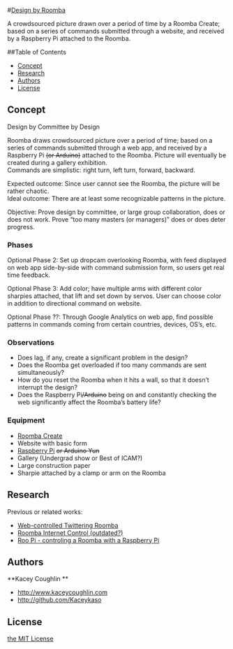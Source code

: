 #<a href="">Design by Roomba</a>

A crowdsourced picture drawn over a period of time by a Roomba Create; based on a series of commands submitted through a website, and received by a Raspberry Pi attached to the Roomba.


##Table of Contents

 - [Concept](#concept)
 - [Research](#research)
 - [Authors](#authors)
 - [License](#license)



## Concept

Design by Committee by Design

Roomba draws crowdsourced picture over a period of time; based on a series of commands submitted through a web app, and received by a Raspberry Pi ~~(or Arduino)~~ attached to the Roomba. Picture will eventually be created during a gallery exhibition.<br>
Commands are simplistic: right turn, left turn, forward, backward.

Expected outcome: Since user cannot see the Roomba, the picture will be rather chaotic.<br>
Ideal outcome: There are at least some recognizable patterns in the picture.

Objective: Prove design by committee, or large group collaboration, does or does not work. Prove “too many masters (or managers)” does or does deter progress.

### Phases

Optional Phase 2: Set up dropcam overlooking Roomba, with feed displayed on web app side-by-side with command submission form, so users get real time feedback.

Optional Phase 3: Add color; have multiple arms with different color sharpies attached, that lift and set down by servos. User can choose color in addition to directional command on website.

Optional Phase ??: Through Google Analytics on web app, find possible patterns in commands coming from certain countries, devices, OS’s, etc.


### Observations

 - Does lag, if any, create a significant problem in the design?
 - Does the Roomba get overloaded if too many commands are sent simultaneously?
 - How do you reset the Roomba when it hits a wall, so that it doesn’t interrupt the design?
 - Does the Raspberry Pi~~/Arduino~~ being on and constantly checking the web significantly affect the Roomba’s battery life?


### Equipment

 - <a href="http://store.irobot.com/product/index.jsp?productId=2586252">Roomba Create</a>
 - Website with basic form
 - <a href="http://www.raspberrypi.org/">Raspberry Pi</a> ~~or Arduino Yun~~
 - Gallery (Undergrad show or Best of ICAM?)
 - Large construction paper
 - Sharpie attached by a clamp or arm on the Roomba



## Research

Previous or related works:
 - <a href="http://www.instructables.com/id/Web-controlled-Twittering-Roomba/?ALLSTEPS">Web-controlled Twittering Roomba</a>
 - <a href="http://www.roborealm.com/tutorial/Fun_with_Roomba/slide090.php">Roomba Internet Control (outdated?)</a>
 - <a href="http://cfpm.org/~peter/connectingItUp.html">Roo Pi - controling a Roomba with a Raspberry Pi</a>



## Authors

**Kacey Coughlin **
 - <http://www.kaceycoughlin.com>
 - <http://github.com/Kaceykaso>


## License

[the MIT License](LICENSE)
